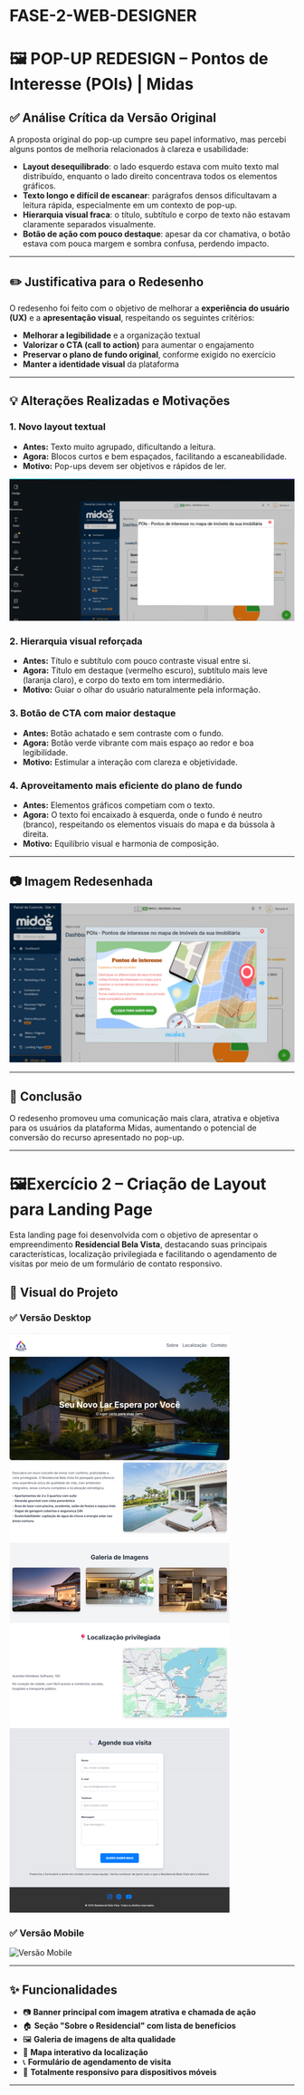 # FASE-2-WEB-DESIGNER




# 🖼️ POP-UP REDESIGN – Pontos de Interesse (POIs) | Midas

## ✅ Análise Crítica da Versão Original

A proposta original do pop-up cumpre seu papel informativo, mas percebi alguns pontos de melhoria relacionados à clareza e usabilidade:

- **Layout desequilibrado**: o lado esquerdo estava com muito texto mal distribuído, enquanto o lado direito concentrava todos os elementos gráficos.
- **Texto longo e difícil de escanear**: parágrafos densos dificultavam a leitura rápida, especialmente em um contexto de pop-up.
- **Hierarquia visual fraca**: o título, subtítulo e corpo de texto não estavam claramente separados visualmente.
- **Botão de ação com pouco destaque**: apesar da cor chamativa, o botão estava com pouca margem e sombra confusa, perdendo impacto.

---

## ✏️ Justificativa para o Redesenho

O redesenho foi feito com o objetivo de melhorar a **experiência do usuário (UX)** e a **apresentação visual**, respeitando os seguintes critérios:

- **Melhorar a legibilidade** e a organização textual
- **Valorizar o CTA (call to action)** para aumentar o engajamento
- **Preservar o plano de fundo original**, conforme exigido no exercício
- **Manter a identidade visual** da plataforma

---

## 💡 Alterações Realizadas e Motivações

### 1. **Novo layout textual**
- **Antes:** Texto muito agrupado, dificultando a leitura.
- **Agora:** Blocos curtos e bem espaçados, facilitando a escaneabilidade.
- **Motivo:** Pop-ups devem ser objetivos e rápidos de ler.

<img src="/POP-UP/img/image.png" alt="">

### 2. **Hierarquia visual reforçada**
- **Antes:** Título e subtítulo com pouco contraste visual entre si.
- **Agora:** Título em destaque (vermelho escuro), subtítulo mais leve (laranja claro), e corpo do texto em tom intermediário.
- **Motivo:** Guiar o olhar do usuário naturalmente pela informação.

### 3. **Botão de CTA com maior destaque**
- **Antes:** Botão achatado e sem contraste com o fundo.
- **Agora:** Botão verde vibrante com mais espaço ao redor e boa legibilidade.
- **Motivo:** Estimular a interação com clareza e objetividade.

### 4. **Aproveitamento mais eficiente do plano de fundo**
- **Antes:** Elementos gráficos competiam com o texto.
- **Agora:** O texto foi encaixado à esquerda, onde o fundo é neutro (branco), respeitando os elementos visuais do mapa e da bússola à direita.
- **Motivo:** Equilíbrio visual e harmonia de composição.

---

## 📷 Imagem Redesenhada

![Popup Redesenhado](/POP-UP/img/POP-UP.png)

---

## 🚀 Conclusão

O redesenho promoveu uma comunicação mais clara, atrativa e objetiva para os usuários da plataforma Midas, aumentando o potencial de conversão do recurso apresentado no pop-up.

------------------------------------------------------------------------------------------------------------------------------

# 🖼️Exercício 2 – Criação de Layout para Landing Page


Esta landing page foi desenvolvida com o objetivo de apresentar o empreendimento **Residencial Bela Vista**, destacando suas principais características, localização privilegiada e facilitando o agendamento de visitas por meio de um formulário de contato responsivo.

## 📸 Visual do Projeto

### ✅ Versão Desktop
![Versão Desktop](/LANDING-PAGE/img/landing-page.png)

### ✅ Versão Mobile
![Versão Mobile](/LANDING-PAGE/img/versão-mobile2.png)

---

## ✨ Funcionalidades

- 📷 **Banner principal com imagem atrativa e chamada de ação**
- 🏠 **Seção "Sobre o Residencial" com lista de benefícios**
- 🖼️ **Galeria de imagens de alta qualidade**
- 📍 **Mapa interativo da localização**
- 📞 **Formulário de agendamento de visita**
- 📱 **Totalmente responsivo para dispositivos móveis**

---
